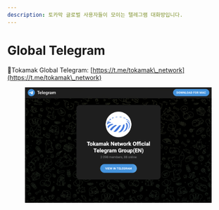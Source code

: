 ```yaml
---
description: 토카막 글로벌 사용자들이 모이는 텔레그램 대화방입니다.
---
```


# Global Telegram

📌Tokamak Global Telegram: [https://t.me/tokamak\_network](https://t.me/tokamak\_network)

<figure><img src="../.gitbook/assets/image (214).png" alt=""><figcaption></figcaption></figure>
